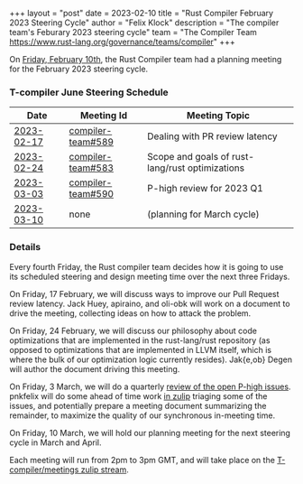 +++
layout = "post"
date = 2023-02-10
title = "Rust Compiler February 2023 Steering Cycle"
author = "Felix Klock"
description = "The compiler team's Feburary 2023 steering cycle"
team = "The Compiler Team <https://www.rust-lang.org/governance/teams/compiler>"
+++

On [Friday, February 10th][feb-10-zulip-archive], the Rust Compiler team had a planning meeting for the February 2023 steering cycle.

[feb-10-zulip-archive]: https://rust-lang.zulipchat.com/#narrow/stream/238009-t-compiler.2Fmeetings/topic/.5Bplanning.20meeting.5D.202023-02-10/near/327073587

### T-compiler June Steering Schedule

| Date           | Meeting Id            | Meeting Topic                                   |
|----------------|-----------------------|-------------------------------------------------|
| [2023-02-17][] | [compiler-team#589][] | Dealing with PR review latency                  |
| [2023-02-24][] | [compiler-team#583][] | Scope and goals of rust-lang/rust optimizations |
| [2023-03-03][] | [compiler-team#590][] | P-high review for 2023 Q1                       |
| [2023-03-10][] | none                  | (planning for March cycle)                      |

[2023-02-17]: https://calendar.google.com/calendar/event?action=TEMPLATE&tmeid=Nzk5YW5ybjZhZHI5c243cjllZmdhc2RkMG8gNnU1cnJ0Y2U2bHJ0djA3cGZpM2RhbWdqdXNAZw&tmsrc=6u5rrtce6lrtv07pfi3damgjus%40group.calendar.google.com

[2023-02-24]: https://calendar.google.com/calendar/event?action=TEMPLATE&tmeid=MDFpY2NtNmFxbWZ1Y2tpN3Fka2Vqa251YWkgNnU1cnJ0Y2U2bHJ0djA3cGZpM2RhbWdqdXNAZw&tmsrc=6u5rrtce6lrtv07pfi3damgjus%40group.calendar.google.com

[2023-03-03]: https://calendar.google.com/calendar/event?action=TEMPLATE&tmeid=MDk5ZDhtMjAzcmt2ZDlmMmR0ZWE0cXB2ZjUgNnU1cnJ0Y2U2bHJ0djA3cGZpM2RhbWdqdXNAZw&tmsrc=6u5rrtce6lrtv07pfi3damgjus%40group.calendar.google.com

[2023-03-10]: https://calendar.google.com/calendar/event?action=TEMPLATE&tmeid=MDJyYnJ1cGFtdWR1c2lnNjFmcHJ2b3JlODFfMjAyMzAzMTBUMTUwMDAwWiA2dTVycnRjZTZscnR2MDdwZmkzZGFtZ2p1c0Bn&tmsrc=6u5rrtce6lrtv07pfi3damgjus%40group.calendar.google.com

[compiler-team#589]: https://github.com/rust-lang/compiler-team/issues/589
[compiler-team#583]: https://github.com/rust-lang/compiler-team/issues/583
[compiler-team#590]: https://github.com/rust-lang/compiler-team/issues/590

### Details

Every fourth Friday, the Rust compiler team decides how
it is going to use its scheduled steering and design meeting time over the next
three Fridays.

On Friday, 17 February, we will discuss ways to improve our Pull Request review
latency. Jack Huey, apiraino, and oli-obk will work on a document to drive the
meeting, collecting ideas on how to attack the problem.

On Friday, 24 February, we will discuss our philosophy about code optimizations
that are implemented in the rust-lang/rust repository (as opposed to
optimizations that are implemented in LLVM itself, which is where the bulk of
our optimization logic currently resides). Jak{e,ob} Degen will author the
document driving this meeting.

On Friday, 3 March, we will do a quarterly [review of the open P-high issues][compiler-team#590].
pnkfelix will do some ahead of time work [in zulip](https://rust-lang.zulipchat.com/#narrow/stream/131828-t-compiler/topic/reviewing.20P-high.20issues.202022.20.28Q3.29/near/300390068)
triaging
some of the issues, and potentially prepare a meeting document summarizing the
remainder, to maximize the quality of our synchronous in-meeting time.

On Friday, 10 March, we will hold our planning meeting for the next steering
cycle in March and April.

Each meeting will run from 2pm to 3pm GMT, and will take place on the
[T-compiler/meetings zulip stream][zulip].

[zulip]: https://rust-lang.zulipchat.com/#narrow/stream/238009-t-compiler.2Fmeetings
